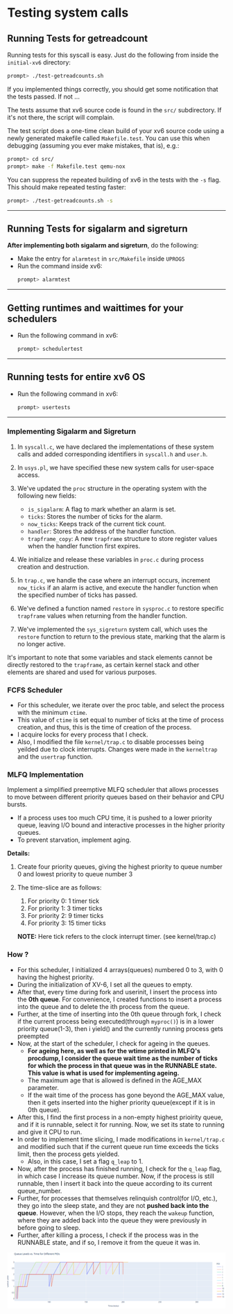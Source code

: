 # Testing system calls

## Running Tests for getreadcount

Running tests for this syscall is easy. Just do the following from
inside the `initial-xv6` directory:

```sh
prompt> ./test-getreadcounts.sh
```

If you implemented things correctly, you should get some notification
that the tests passed. If not ...

The tests assume that xv6 source code is found in the `src/` subdirectory.
If it's not there, the script will complain.

The test script does a one-time clean build of your xv6 source code
using a newly generated makefile called `Makefile.test`. You can use
this when debugging (assuming you ever make mistakes, that is), e.g.:

```sh
prompt> cd src/
prompt> make -f Makefile.test qemu-nox
```

You can suppress the repeated building of xv6 in the tests with the
`-s` flag. This should make repeated testing faster:

```sh
prompt> ./test-getreadcounts.sh -s
```

---

## Running Tests for sigalarm and sigreturn

**After implementing both sigalarm and sigreturn**, do the following:
- Make the entry for `alarmtest` in `src/Makefile` inside `UPROGS`
- Run the command inside xv6:
    ```sh
    prompt> alarmtest
    ```

---

## Getting runtimes and waittimes for your schedulers
- Run the following command in xv6:
    ```sh
    prompt> schedulertest
    ```  
---

## Running tests for entire xv6 OS
- Run the following command in xv6:
    ```sh
    prompt> usertests
    ```

---


### Implementing Sigalarm and Sigreturn 



1. In `syscall.c`, we have declared the implementations of these system calls and added corresponding identifiers in `syscall.h` and `user.h`.

2. In `usys.pl`, we have specified these new system calls for user-space access.

3. We've updated the `proc` structure in the operating system with the following new fields:

   - `is_sigalarm`: A flag to mark whether an alarm is set.
   - `ticks`: Stores the number of ticks for the alarm.
   - `now_ticks`: Keeps track of the current tick count.
   - `handler`: Stores the address of the handler function.
   - `trapframe_copy`: A new `trapframe` structure to store register values when the handler function first expires.

4. We initialize and release these variables in `proc.c` during process creation and destruction.

5. In `trap.c`, we handle the case where an interrupt occurs, increment `now_ticks` if an alarm is active, and execute the handler function when the specified number of ticks has passed.

6. We've defined a function named `restore` in `sysproc.c` to restore specific `trapframe` values when returning from the handler function.

7. We've implemented the `sys_sigreturn` system call, which uses the `restore` function to return to the previous state, marking that the alarm is no longer active.

It's important to note that some variables and stack elements cannot be directly restored to the `trapframe`, as certain kernel stack and other elements are shared and used for various purposes.

### FCFS Scheduler
* For this scheduler, we iterate over the proc table, and select the process with the minimum `ctime`.
* This value of `ctime` is set equal to number of ticks at the time of process creation, and thus, this is the time of creation of the process.
* I acquire locks for every process that I check.
* Also, I modified the file `kernel/trap.c` to disable processes being yeilded due to clock interrupts. Changes were made in the `kerneltrap` and the `usertrap` function.

### MLFQ Implementation 
Implement a simplified preemptive MLFQ scheduler that allows processes to move between different priority queues based on their behavior and CPU bursts.

*   If a process uses too much CPU time, it is pushed to a lower priority queue, leaving I/O bound and interactive processes in the higher priority queues.
*   To prevent starvation, implement aging.

**Details:**

1.  Create four priority queues, giving the highest priority to queue number 0 and lowest priority to queue number 3
2.  The time-slice are as follows:
    
    1.  For priority 0: 1 timer tick
    2.  For priority 1: 3 timer ticks
    3.  For priority 2: 9 timer ticks
    4.  For priority 3: 15 timer ticks
    
    **NOTE:** Here tick refers to the clock interrupt timer. (see kernel/trap.c)


### How ? 
* For this scheduler, I initialized 4 arrays(queues) numbered 0 to 3, with 0 having the highest priority.
* During the initialization of XV-6, I set all the queues to empty.
* After that, every time during fork and userinit, I insert the process into the **0th queue**. For convenience, I created functions to insert a process into the queue and to delete the ith process from the queue.
* Further, at the time of inserting into the 0th queue through fork, I check if the current process being executed(through `myproc()`) is in a lower priority queue(1-3), then i yield() and the currently running process gets preempted
* Now, at the start of the scheduler, I check for ageing in the queues.
    * **For ageing here, as well as for the wtime printed in MLFQ's procdump, I consider the queue wait time as the number of ticks for which the process in that queue was in the RUNNABLE state. This value is what is used for implementing ageing.**
    * The maximum age that is allowed is defined in the AGE_MAX parameter.
    * If the wait time of the process has gone beyond the AGE_MAX value, then it gets inserted into the higher priority queue(except if it is in 0th queue).
* After this, I find the first process in a non-empty highest prioirity queue, and if it is runnable, select it for running. Now, we set its state to running and give it CPU to run.
* In order to implement time slicing, I made modifications in `kernel/trap.c` and modified such that if the current queue run time exceeds the ticks limit, then the process gets yielded.
    * Also, in this case, I set a flag `q_leap` to 1.
* Now, after the process has finished running, I check for the `q_leap` flag, in which case I increase its queue number. Now, if the process is still runnable, then I insert it back into the queue according to its current queue_number.
* Further, for processes that themselves relinquish control(for I/O, etc.), they go into the sleep state, and they are not **pushed back into the queue**. However, when the I/O stops, they reach the `wakeup` function, where they are added back into the queue they were previously in before going to sleep.
* Further, after killing a process, I check if the process was in the RUNNABLE state, and if so, I remove it from the queue it was in.

![Graph with aging 30 ](image.png)
